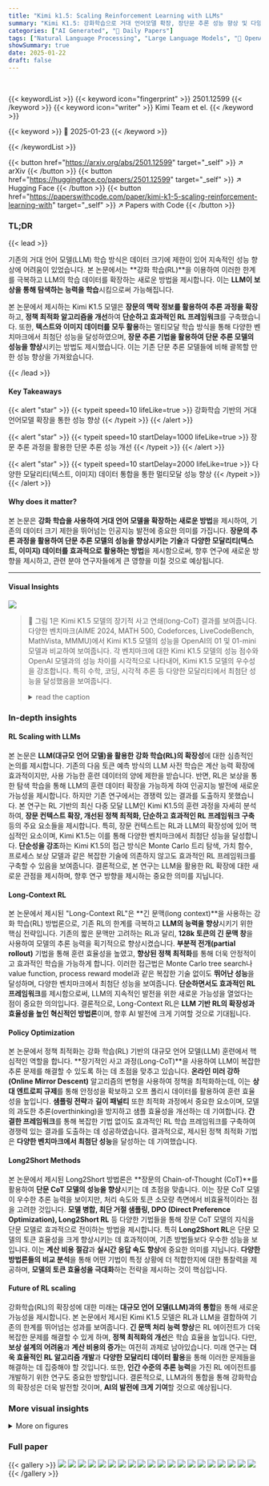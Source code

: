 ```yaml
---
title: "Kimi k1.5: Scaling Reinforcement Learning with LLMs"
summary: "Kimi K1.5: 강화학습으로 거대 언어모델 확장, 장단문 추론 성능 향상 및 다양한 모달리티 지원!"
categories: ["AI Generated", "🤗 Daily Papers"]
tags: ["Natural Language Processing", "Large Language Models", "🏢 OpenAI",]
showSummary: true
date: 2025-01-22
draft: false
---
```


<br>

{{< keywordList >}}
{{< keyword icon="fingerprint" >}} 2501.12599 {{< /keyword >}}
{{< keyword icon="writer" >}} Kimi Team et el. {{< /keyword >}}
 
{{< keyword >}} 🤗 2025-01-23 {{< /keyword >}}
 
{{< /keywordList >}}

{{< button href="https://arxiv.org/abs/2501.12599" target="_self" >}}
↗ arXiv
{{< /button >}}
{{< button href="https://huggingface.co/papers/2501.12599" target="_self" >}}
↗ Hugging Face
{{< /button >}}
{{< button href="https://paperswithcode.com/paper/kimi-k1-5-scaling-reinforcement-learning-with" target="_self" >}}
↗ Papers with Code
{{< /button >}}




### TL;DR


{{< lead >}}

기존의 거대 언어 모델(LLM) 학습 방식은 데이터 크기에 제한이 있어 지속적인 성능 향상에 어려움이 있었습니다. 본 논문에서는 **강화 학습(RL)**을 이용하여 이러한 한계를 극복하고 LLM의 학습 데이터를 확장하는 새로운 방법을 제시합니다.  이는 **LLM이 보상을 통해 탐색하는 능력을 학습**시킴으로써 가능해집니다.

본 논문에서 제시하는 Kimi K1.5 모델은 **장문의 맥락 정보를 활용하여 추론 과정을 확장**하고, **정책 최적화 알고리즘을 개선**하여 **단순하고 효과적인 RL 프레임워크**를 구축했습니다.  또한, **텍스트와 이미지 데이터를 모두 활용**하는 멀티모달 학습 방식을 통해 다양한 벤치마크에서 최첨단 성능을 달성하였으며, **장문 추론 기법을 활용하여 단문 추론 모델의 성능을 향상**시키는 방법도 제시했습니다. 이는 기존 단문 추론 모델들에 비해 괄목할 만한 성능 향상을 가져왔습니다.

{{< /lead >}}


#### Key Takeaways

{{< alert "star" >}}
{{< typeit speed=10 lifeLike=true >}} 강화학습 기반의 거대 언어모델 확장을 통한 성능 향상 {{< /typeit >}}
{{< /alert >}}

{{< alert "star" >}}
{{< typeit speed=10 startDelay=1000 lifeLike=true >}} 장문 추론 과정을 활용한 단문 추론 성능 개선 {{< /typeit >}}
{{< /alert >}}

{{< alert "star" >}}
{{< typeit speed=10 startDelay=2000 lifeLike=true >}} 다양한 모달리티(텍스트, 이미지) 데이터 통합을 통한 멀티모달 성능 향상 {{< /typeit >}}
{{< /alert >}}

#### Why does it matter?
본 논문은 **강화 학습을 사용하여 거대 언어 모델을 확장하는 새로운 방법**을 제시하여, 기존의 데이터 크기 제한을 뛰어넘는 인공지능 발전에 중요한 의미를 가집니다. **장문의 추론 과정을 활용하여 단문 추론 모델의 성능을 향상시키는 기술**과 **다양한 모달리티(텍스트, 이미지) 데이터를 효과적으로 활용하는 방법**을 제시함으로써, 향후 연구에 새로운 방향을 제시하고, 관련 분야 연구자들에게 큰 영향을 미칠 것으로 예상됩니다.

------
#### Visual Insights



![](https://arxiv.org/html/2501.12599/x1.png)

> 🔼 그림 1은 Kimi K1.5 모델의 장기적 사고 연쇄(long-CoT) 결과를 보여줍니다.  다양한 벤치마크(AIME 2024, MATH 500, Codeforces, LiveCodeBench, MathVista, MMMU)에서 Kimi K1.5 모델의 성능을 OpenAI의 01 및 01-mini 모델과 비교하여 보여줍니다. 각 벤치마크에 대한 Kimi K1.5 모델의 성능 점수와 OpenAI 모델과의 성능 차이를 시각적으로 나타내어, Kimi K1.5 모델의 우수성을 강조합니다.  특히 수학, 코딩, 시각적 추론 등 다양한 모달리티에서 최첨단 성능을 달성했음을 보여줍니다.
> <details>
> <summary>read the caption</summary>
> Figure 1: Kimi k1.5 long-CoT results.
> </details>







### In-depth insights


#### RL Scaling with LLMs
본 논문은 **LLM(대규모 언어 모델)을 활용한 강화 학습(RL)의 확장성**에 대한 심층적인 논의를 제시합니다. 기존의 다음 토큰 예측 방식의 LLM 사전 학습은 계산 능력 확장에 효과적이지만, 사용 가능한 훈련 데이터의 양에 제한을 받습니다. 반면, RL은 보상을 통한 탐색 학습을 통해 LLM의 훈련 데이터 확장을 가능하게 하여 인공지능 발전에 새로운 가능성을 제시합니다.  하지만 기존 연구에서는 경쟁력 있는 결과를 도출하지 못했습니다. 본 연구는 RL 기반의 최신 다중 모달 LLM인 Kimi K1.5의 훈련 과정을 자세히 분석하여, **장문 컨텍스트 확장, 개선된 정책 최적화, 단순하고 효과적인 RL 프레임워크 구축** 등의 주요 요소들을 제시합니다. 특히, 장문 컨텍스트는 RL과 LLM의 확장성에 있어 핵심적인 요소이며, Kimi K1.5는 이를 통해 다양한 벤치마크에서 최첨단 성능을 달성합니다.  **단순성을 강조**하는 Kimi K1.5의 접근 방식은 Monte Carlo 트리 탐색, 가치 함수, 프로세스 보상 모델과 같은 복잡한 기술에 의존하지 않고도 효과적인 RL 프레임워크를 구축할 수 있음을 보여줍니다.  결론적으로, 본 연구는 LLM을 활용한 RL 확장에 대한 새로운 관점을 제시하며, 향후 연구 방향을 제시하는 중요한 의미를 지닙니다.

#### Long-Context RL
본 논문에서 제시된 "Long-Context RL"은 **긴 문맥(long context)**을 사용하는 강화 학습(RL) 방법론으로, 기존 RL의 한계를 극복하고 **LLM의 능력을 향상**시키기 위한 핵심 전략입니다. 기존의 짧은 문맥만 고려하는 RL과 달리,  **128k 토큰의 긴 문맥 창**을 사용하여 모델의 추론 능력을 획기적으로 향상시켰습니다.  **부분적 전개(partial rollout)** 기법을 통해 훈련 효율성을 높였고, **향상된 정책 최적화**를 통해 더욱 안정적이고 효과적인 학습을 가능하게 합니다.  이러한 접근법은  Monte Carlo tree search나 value function, process reward model과 같은 복잡한 기술 없이도 **뛰어난 성능**을 달성하며, 다양한 벤치마크에서 최첨단 성능을 보여줍니다.  **단순하면서도 효과적인 RL 프레임워크**를 제시함으로써, LLM의 지속적인 발전을 위한 새로운 가능성을 열었다는 점이 중요한 의의입니다.  결론적으로, Long-Context RL은 **LLM 기반 RL의 확장성과 효율성을 높인 혁신적인 방법론**이며, 향후 AI 발전에 크게 기여할 것으로 기대됩니다.

#### Policy Optimization
본 논문에서 정책 최적화는 강화 학습(RL) 기반의 대규모 언어 모델(LLM) 훈련에서 핵심적인 역할을 합니다. **장기적인 사고 과정(Long-CoT)**을 사용하여 LLM이 복잡한 추론 문제를 해결할 수 있도록 하는 데 초점을 맞추고 있습니다.  **온라인 미러 강하(Online Mirror Descent)** 알고리즘의 변형을 사용하여 정책을 최적화하는데, 이는 **상대 엔트로피 규제**를 통해 안정성을 확보하고 오프 폴리시 데이터를 활용하여 훈련 효율성을 높입니다.  **샘플링 전략**과 **길이 패널티** 또한 최적화 과정에서 중요한 요소이며, 모델의 과도한 추론(overthinking)을 방지하고 샘플 효율성을 개선하는 데 기여합니다.  **간결한 프레임워크**를 통해 복잡한 기법 없이도 효과적인 RL 학습 프레임워크를 구축하여 경쟁력 있는 결과를 도출하는 데 성공하였습니다.  결과적으로, 제시된 정책 최적화 기법은 **다양한 벤치마크에서 최첨단 성능**을 달성하는 데 기여했습니다.

#### Long2Short Methods
본 논문에서 제시된 Long2Short 방법론은 **장문의 Chain-of-Thought (CoT)**를 활용하여 **단문 CoT 모델의 성능을 향상**시키는 데 초점을 맞춥니다.  이는 장문 CoT 모델이 우수한 추론 능력을 보이지만, 처리 속도와 토큰 소모량 측면에서 비효율적이라는 점을 고려한 것입니다.  **모델 병합, 최단 거절 샘플링, DPO (Direct Preference Optimization), Long2Short RL** 등 다양한 기법들을 통해 장문 CoT 모델의 지식을 단문 모델로 효과적으로 전이하는 방법을 제시합니다. 특히 **Long2Short RL**은 단문 모델의 토큰 효율성을 크게 향상시키는 데 효과적이며, 기존 방법들보다 우수한 성능을 보입니다. 이는 **계산 비용 절감**과 **실시간 응답 속도 향상**에 중요한 의미를 지닙니다.  **다양한 방법론들의 비교 분석**을 통해 어떤 기법이 특정 상황에 더 적합한지에 대한 통찰력을 제공하며, **모델의 토큰 효율성을 극대화**하는 전략을 제시하는 것이 핵심입니다.

#### Future of RL scaling
강화학습(RL)의 확장성에 대한 미래는 **대규모 언어 모델(LLM)과의 통합**을 통해 새로운 가능성을 제시합니다.  본 논문에서 제시된 Kimi K1.5 모델은 RL과 LLM을 결합하여 기존의 한계를 뛰어넘는 성과를 보여줍니다.  **긴 문맥 처리 능력 향상**은 RL 에이전트가 더욱 복잡한 문제를 해결할 수 있게 하며, **정책 최적화의 개선**은 학습 효율을 높입니다. 다만,  **보상 설계의 어려움**과 **계산 비용의 증가**는 여전히 과제로 남아있습니다.  미래 연구는 **더욱 효율적인 RL 알고리즘 개발**과 **다양한 모달리티 데이터 활용**을 통해 이러한 문제들을 해결하는 데 집중해야 할 것입니다. 또한, **인간 수준의 추론 능력**을 가진 RL 에이전트를 개발하기 위한 연구도 중요한 방향입니다.  결론적으로, LLM과의 통합을 통해 강화학습의 확장성은 더욱 발전할 것이며, **AI의 발전에 크게 기여**할 것으로 예상됩니다.


### More visual insights

<details>
<summary>More on figures
</summary>


![](https://arxiv.org/html/2501.12599/x3.png)

> 🔼 그림 2는 Kimi K1.5 모델의 짧은 사고 과정(short-CoT) 결과를 보여줍니다. 다양한 벤치마크(AIME 2024, MATH-500, LiveCodeBench v4, MathVista, MMMU, MMLU, IF-Eval, CLUEWSC, C-Eval)에서 Kimi K1.5 모델의 성능을 OpenAI의 GPT-4, Claude 3.5, Sonnet과 같은 다른 최첨단 모델들과 비교하여 보여줍니다.  각 벤치마크는 서로 다른 유형의 추론 능력을 평가하며, 그림은 Kimi K1.5 모델이 다양한 과제에서 경쟁력 있는 성능을 보임을 시각적으로 보여줍니다.
> <details>
> <summary>read the caption</summary>
> Figure 2: Kimi k1.5 short-CoT results.
> </details>



![](https://arxiv.org/html/2501.12599/x4.png)

> 🔼 이 그림은 Kimi k1.5 모델의 강화 학습 시스템에 대한 개요를 보여줍니다.  주요 구성 요소는 롤아웃 작업자, 트레이너 작업자, 보상 모델, 리플레이 버퍼, 그리고 마스터로 구성됩니다. 롤아웃 작업자는 모델과 상호 작용하여 여러 입력에 대한 응답 시퀀스를 생성하고, 이 시퀀스는 리플레이 버퍼에 저장됩니다. 트레이너 작업자는 이 경험을 사용하여 모델의 가중치를 업데이트합니다. 보상 모델은 모델 출력의 품질을 평가하고 학습 과정을 안내하는 데 필수적인 피드백을 제공합니다. 마스터는 시스템이 조화롭게 작동하고 데이터 처리가 효율적으로 이루어지도록 전체 프로세스를 관리합니다.  코드 관련 문제를 처리하도록 특별히 설계된 코드 실행 서비스도 통합되어 있습니다. 이 그림은 전체 시스템 아키텍처와 데이터 흐름을 시각적으로 설명합니다.
> <details>
> <summary>read the caption</summary>
> (a) System overview
> </details>



![](https://arxiv.org/html/2501.12599/x5.png)

> 🔼 그림 (b)는 Kimi K1.5 모델의 강화 학습 훈련 시스템에서 부분적 전개(Partial Rollout)의 작동 방식을 보여줍니다. 긴 맥락의 응답을 여러 반복에 걸쳐 세그먼트로 분할하여 처리하고 저장하는 방식입니다. 이를 통해 긴 응답을 한 번에 생성하는 대신, 시스템은 세그먼트를 순차적으로 생성하고 저장하며, 계산 비용을 절감하고 훈련 효율을 높입니다. 부분 전개는 기존 세그먼트를 재사용하고 불필요한 계산을 방지하여 효율성을 극대화하는 동시에 긴 응답 생성을 가능하게 합니다. 또한 반복되는 시퀀스를 조기에 감지하여 계산을 중지하고 중복 내용 생성을 방지하며 출력물 품질을 유지합니다.
> <details>
> <summary>read the caption</summary>
> (b) Partial Rollout
> </details>



</details>






### Full paper

{{< gallery >}}
<img src="paper_images/1.png" class="grid-w50 md:grid-w33 xl:grid-w25" />
<img src="paper_images/2.png" class="grid-w50 md:grid-w33 xl:grid-w25" />
<img src="paper_images/3.png" class="grid-w50 md:grid-w33 xl:grid-w25" />
<img src="paper_images/4.png" class="grid-w50 md:grid-w33 xl:grid-w25" />
<img src="paper_images/5.png" class="grid-w50 md:grid-w33 xl:grid-w25" />
<img src="paper_images/6.png" class="grid-w50 md:grid-w33 xl:grid-w25" />
<img src="paper_images/7.png" class="grid-w50 md:grid-w33 xl:grid-w25" />
<img src="paper_images/8.png" class="grid-w50 md:grid-w33 xl:grid-w25" />
<img src="paper_images/9.png" class="grid-w50 md:grid-w33 xl:grid-w25" />
<img src="paper_images/10.png" class="grid-w50 md:grid-w33 xl:grid-w25" />
<img src="paper_images/11.png" class="grid-w50 md:grid-w33 xl:grid-w25" />
<img src="paper_images/12.png" class="grid-w50 md:grid-w33 xl:grid-w25" />
<img src="paper_images/13.png" class="grid-w50 md:grid-w33 xl:grid-w25" />
<img src="paper_images/14.png" class="grid-w50 md:grid-w33 xl:grid-w25" />
<img src="paper_images/15.png" class="grid-w50 md:grid-w33 xl:grid-w25" />
<img src="paper_images/16.png" class="grid-w50 md:grid-w33 xl:grid-w25" />
<img src="paper_images/17.png" class="grid-w50 md:grid-w33 xl:grid-w25" />
<img src="paper_images/18.png" class="grid-w50 md:grid-w33 xl:grid-w25" />
<img src="paper_images/19.png" class="grid-w50 md:grid-w33 xl:grid-w25" />
<img src="paper_images/20.png" class="grid-w50 md:grid-w33 xl:grid-w25" />
{{< /gallery >}}